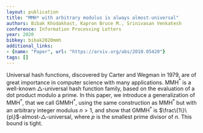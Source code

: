 ```yaml
---
layout: publication
title: "MMH* with arbitrary modulus is always almost-universal"
authors: Bibak Khodakhast, Kapron Bruce M., Srinivasan Venkatesh
conference: Information Processing Letters
year: 2020
bibkey: bibak2020mmh
additional_links:
- {name: "Paper", url: "https://arxiv.org/abs/2010.05420"}
tags: []
---
```

Universal hash functions, discovered by Carter and Wegman in 1979, are of great importance in computer science with many applications. MMH$^*$ is a well-known $\triangle$-universal hash function family, based on the evaluation of a dot product modulo a prime. In this paper, we introduce a generalization of MMH$^*$, that we call GMMH$^*$, using the same construction as MMH$^*$ but with an arbitrary integer modulus $n>1$, and show that GMMH$^*$ is $\frac\{1\}\{p\}$-almost-$\triangle$-universal, where $p$ is the smallest prime divisor of $n$. This bound is tight.